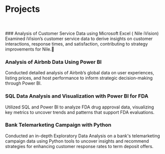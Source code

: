 # Projects
<br />
<br />
### Analysis of Customer Service Data using Microsoft Excel ( Nile iVision)  
Examined iVision’s customer service data to derive insights on customer interactions, response times, and 
satisfaction, contributing to strategy improvements for Nile.
<br />

### Analysis of Airbnb Data Using Power BI                                             
Conducted detailed analysis of Airbnb’s global data on user experiences, listing prices, and host 
performance to inform strategic decision-making through Power BI. 
<br />

### SQL Data Analysis and Visualization with Power BI for FDA
Utilized SQL and Power BI to analyze FDA drug approval data, visualizing key metrics to uncover trends 
and patterns that support FDA evaluations.
<br />

### Bank Telemarketing Campaign with Python                                                                                        
Conducted an in-depth Exploratory Data Analysis on a bank's telemarketing campaign data using Python 
tools to uncover insights and recommend strategies for enhancing customer response rates to term deposit 
offers.
